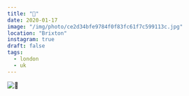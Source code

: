 ```yaml
---
title: "👑"
date: 2020-01-17
image: "/img/photo/ce2d34bfe9784f0f83fc61f7c599113c.jpg"
location: "Brixton"
instagram: true
draft: false
tags:
  - london
  - uk
---
```


![👑](/img/photo/ce2d34bfe9784f0f83fc61f7c599113c.jpg)
